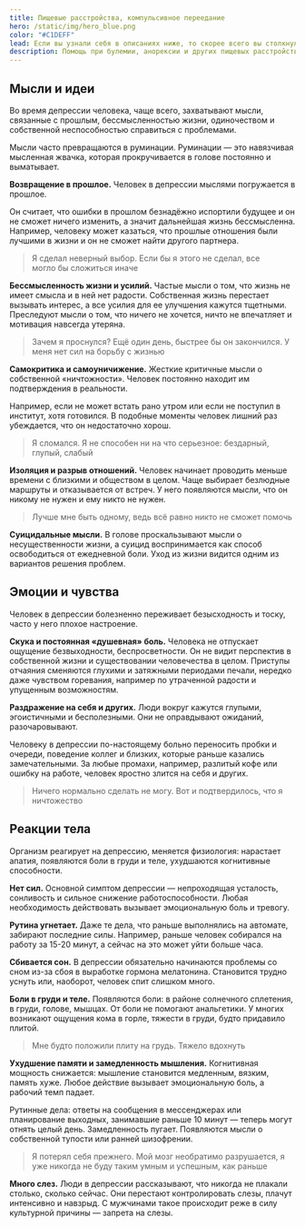 ```yaml
---
title: Пищевые расстройства, компульсивное переедание
hero: /static/img/hero_blue.png
color: "#C1DEFF"
lead: Если вы узнали себя в описаниях ниже, то скорее всего вы столкнулись с депрессией.
description: Помощь при булемии, анорексии и других пищевых расстройствах
---
```


## Мысли и идеи

Во время депрессии человека, чаще всего, захватывают мысли, связанные с прошлым, бессмысленностью жизни, одиночеством и
собственной неспособностью справиться с проблемами.

Мысли часто превращаются в руминации. Руминации — это навязчивая мысленная жвачка, которая прокручивается в голове
постоянно и выматывает.

**Возвращение в прошлое.** Человек в депрессии мыслями погружается в прошлое.

Он считает, что ошибки в прошлом безнадёжно испортили будущее и он не сможет ничего изменить, а значит дальнейшая жизнь
бессмысленна. Например, человеку может казаться, что прошлые отношения были лучшими в жизни и он не сможет найти другого
партнера.

> Я сделал неверный выбор. Если бы я этого не сделал, все могло бы сложиться иначе

**Бессмысленность жизни и усилий.** Частые мысли о том, что жизнь не имеет смысла и в ней нет радости. Собственная жизнь
перестает вызывать интерес, а все усилия для ее улучшения кажутся тщетными. Преследуют мысли о том, что ничего не
хочется, ничто не впечатляет и мотивация навсегда утеряна.

> Зачем я проснулся? Ещё один день, быстрее бы он закончился. У меня нет сил на борьбу с жизнью

**Самокритика и самоуничижение.** Жесткие критичные мысли о собственной «ничтожности». Человек постоянно находит им
подтверждения в реальности.

Например, если не может встать рано утром или если не поступил в институт, хотя готовился. В подобные моменты человек
лишний раз убеждается, что он недостаточно хорош.

> Я сломался. Я не способен ни на что серьезное: бездарный, глупый, слабый

**Изоляция и разрыв отношений.** Человек начинает проводить меньше времени с близкими и обществом в целом. Чаще выбирает
безлюдные маршруты и отказывается от встреч. У него появляются мысли, что он никому не нужен и ему никто не нужен.

> Лучше мне быть одному, ведь всё равно никто не сможет помочь

**Суицидальные мысли.** В голове проскальзывают мысли о несущественности жизни, а суицид воспринимается как способ
освободиться от ежедневной боли. Уход из жизни видится одним из вариантов решения проблем.

## Эмоции и чувства

Человек в депрессии болезненно переживает безысходность и тоску, часто у него плохое настроение.

**Скука и постоянная «душевная» боль.** Человека не отпускает ощущение безвыходности, беспросветности. Он не видит
перспектив в собственной жизни и существовании человечества в целом. Приступы отчаяния сменяются глухими и затяжными
периодами печали, нередко даже чувством горевания, например по утраченной радости и упущенным возможностям.

**Раздражение на себя и других.** Люди вокруг кажутся глупыми, эгоистичными и бесполезными. Они не оправдывают ожиданий,
разочаровывают.

Человеку в депрессии по-настоящему больно переносить пробки и очереди, поведение коллег и близких, которые раньше
казались замечательными. За любые промахи, например, разлитый кофе или ошибку на работе, человек яростно злится на себя
и других.

> Ничего нормально сделать не могу. Вот и подтвердилось, что я ничтожество

## Реакции тела

Организм реагирует на депрессию, меняется физиология: нарастает апатия, появляются боли в груди и теле, ухудшаются
когнитивные способности.

**Нет сил.** Основной симптом депрессии — непроходящая усталость, сонливость и сильное снижение работоспособности. Любая
необходимость действовать вызывает эмоциональную боль и тревогу.

**Рутина угнетает.** Даже те дела, что раньше выполнялись на автомате, забирают последние силы. Например, раньше человек
собирался на работу за 15-20 минут, а сейчас на это может уйти больше часа.

**Сбивается сон.** В депрессии обязательно начинаются проблемы со сном из-за сбоя в выработке гормона мелатонина.
Становится трудно уснуть или, наоборот, человек спит слишком много.

**Боли в груди и теле.** Появляются боли: в районе солнечного сплетения, в груди, голове, мышцах. От боли не помогают
анальгетики. У многих возникают ощущения кома в горле, тяжести в груди, будто придавило плитой.

> Мне будто положили плиту на грудь. Тяжело вдохнуть

**Ухудшение памяти и замедленность мышления.** Когнитивная мощность снижается: мышление становится медленным, вязким,
память хуже. Любое действие вызывает эмоциональную боль, а рабочий темп падает.

Рутинные дела: ответы на сообщения в мессенджерах или планирование выходных, занимавшие раньше 10 минут — теперь могут
отнять целый день. Замедленность пугает. Появляются мысли о собственной тупости или ранней шизофрении.

> Я потерял себя прежнего. Мой мозг необратимо разрушается, я уже никогда не буду таким умным и успешным, как раньше

**Много слез.** Люди в депрессии рассказывают, что никогда не плакали столько, сколько сейчас. Они перестают
контролировать слезы, плачут интенсивно и навзрыд. С мужчинами такое происходит реже в силу культурной причины — запрета
на слезы.
